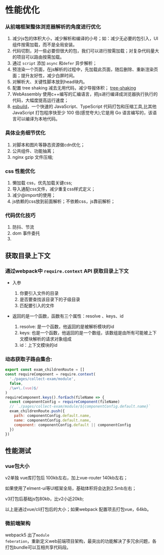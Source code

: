 # 性能优化

### 从前端框架整体浏览器解析的角度进行优化
1) 减少js包的体积大小，减少解析和编译的小号；如：减少无必要的包引入，UI组件按需加载，而不是全局安装。
2) 代码切割，对一些必要但很大的包，我们可以进行按需加载；对复杂代码量大的项目可以路由按需加载。
3) 通过 <code>script</code> 添加 <code>async</code> 和<code>defer</code> 异步解析；
4) 预渲染一个页面，在js解析的过程中，先加载此页面，随后删除、重新渲染页面；提升友好性，减少白屏时间。
5) 对解析大、关键性脚本放到head块内。
6) 配置 tree shaking 减去无用代码，减少导报体积； [tree-shaking](https://www.webpackjs.com/guides/tree-shaking/)
7) WebAssembly 使用c++编写的汇编语言，把js进行编译成浏览器执行执行的代码，大幅度提高运行速度；
8) [esbuild](https://github.com/evanw/esbuild)，一个快速的 JavaScript、TypeScript 代码打包和压缩工具,比其他 JavaScript 打包程序快至少 100 倍(感觉夸大);它是用 Go 语言编写的，该语言可以编译为本地代码。

### 具体业务细节优化
1) 对脚本和图片等静态资源做cdn优化；
2) 公共组件、功能抽离；
3) nginx gzip 文件压缩;

### css 性能优化
1) 懒加载 css，优先加载关键css; 
2) 导入通配css文件，减少重复css样式定义；
3) 减少@import的使用；
4) js依赖的css放到前面解析；不依赖css，js靠前解析；

### 代码优化技巧
1) 防抖、节流
2) dom 事件委托
3) 

## 获取目录上下文
### 通过webpack中 <code>require.context</code> API 获取目录上下文
- 入参
  1. 你要引入文件的目录
  2. 是否要查找该目录下的子级目录
  3. 匹配要引入的文件

- 返回的是一个函数，函数有三个属性：resolve 、keys、id
  1. resolve: 是一个函数，他返回的是被解析模块的id
  2. keys: 也是一个函数，他返回的是一个数组，该数组是由所有可能被上下文模块解析的请求对象组成
  3. id：上下文模块的id

### 动态获取子路由集合:
```js
export const exam_childrenRoute = []
const requireComponent = require.context(
  './pages/collect-exam/module',
  false,
  /\w+\.(vue)$/
)
requireComponent.keys().forEach(fileName => {
  const componentConfig = requireComponent(fileName)
  // `./pages/collect-exam/module/${componentConfig.default.name}`
  exam_childrenRoute.push({
    path: componentConfig.default.name,
    name: componentConfig.default.name,
    component: componentConfig.default || componentConfig
  })
})
```

## 性能测试

### vue包大小
v2单独 vue库打包后 100kb左右，加上vue-router 140kb左右；

如果使用了elment-ui等UI框架全局，基础体积将会达到2.5mb左右；

v3打包后基础js包80kb，比v2小近20kb;

以上是通过vue/cli打包后的大小；如果webpack 配置项去打包vue，64kb。

### 微前端架构
webpack5 出了<code>module feberation</code>，重新定义web前端项目架构，最突出的功能解决了多冗余问题，各打包bundle可以互相共享代码段。